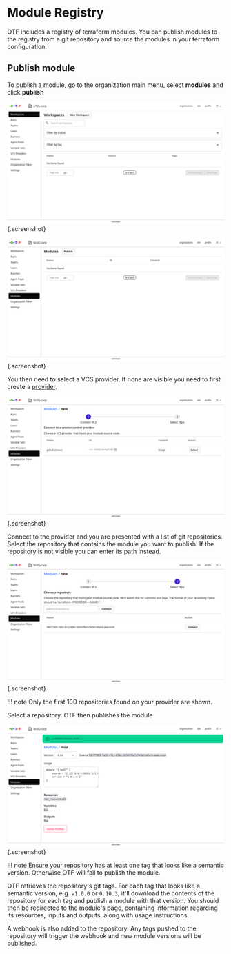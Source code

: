 # Module Registry

OTF includes a registry of terraform modules. You can publish modules to the registry from a git repository and source the modules in your terraform configuration.

## Publish module

To publish a module, go to the organization main menu, select **modules** and click **publish**

![organization main menu](images/organization_main_menu.png){.screenshot}

![modules list](images/modules_list.png){.screenshot}

You then need to select a VCS provider. If none are visible you need to first create a [provider](vcs_providers.md).

![new module select vcs provider](images/modules_select_provider.png){.screenshot}

Connect to the provider and you are presented with a list of git repositories. Select the repository that contains the module you want to publish. If the repository is not visible you can enter its path instead.

![new module select repo](images/modules_select_repo.png){.screenshot}

!!! note
    Only the first 100 repositories found on your provider are shown.

Select a repository. OTF then publishes the module.

![newly created module page](images/newly_created_module_page.png){.screenshot}

!!! note
    Ensure your repository has at least one tag that looks like a semantic version. Otherwise OTF will fail to publish the module.

OTF retrieves the repository's git tags. For each tag that looks like a semantic version, e.g. `v1.0.0` or `0.10.3`, it'll download the contents of the repository for each tag and publish a module with that version. You should then be redirected to the module's page, containing information regarding its resources, inputs and outputs, along with usage instructions.

A webhook is also added to the repository. Any tags pushed to the repository will trigger the webhook and new module versions will be published.
